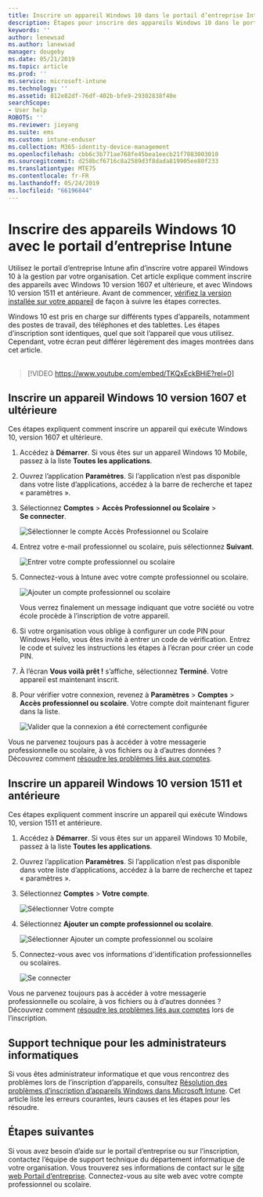 ```yaml
---
title: Inscrire un appareil Windows 10 dans le portail d’entreprise Intune | Microsoft Docs
description: Étapes pour inscrire des appareils Windows 10 dans le portail d’entreprise Intune
keywords: ''
author: lenewsad
ms.author: lanewsad
manager: dougeby
ms.date: 05/21/2019
ms.topic: article
ms.prod: ''
ms.service: microsoft-intune
ms.technology: ''
ms.assetid: 812e82df-76df-402b-bfe9-29302838f40e
searchScope:
- User help
ROBOTS: ''
ms.reviewer: jieyang
ms.suite: ems
ms.custom: intune-enduser
ms.collection: M365-identity-device-management
ms.openlocfilehash: cbb6c3b771ae768fe45bea1eecb21f7083003010
ms.sourcegitcommit: d258bcf6716c8a2589d3f8dada819905ee80f233
ms.translationtype: MTE75
ms.contentlocale: fr-FR
ms.lasthandoff: 05/24/2019
ms.locfileid: "66196844"
---
```

# <a name="enroll-windows-10-devices-with-intune-company-portal"></a>Inscrire des appareils Windows 10 avec le portail d’entreprise Intune

Utilisez le portail d’entreprise Intune afin d’inscrire votre appareil Windows 10 à la gestion par votre organisation. Cet article explique comment inscrire des appareils avec Windows 10 version 1607 et ultérieure, et avec Windows 10 version 1511 et antérieure. Avant de commencer, [vérifiez la version installée sur votre appareil](windows-enrollment-company-portal.md#find-windows-10-version-number) de façon à suivre les étapes correctes.  

Windows 10 est pris en charge sur différents types d’appareils, notamment des postes de travail, des téléphones et des tablettes. Les étapes d’inscription sont identiques, quel que soit l’appareil que vous utilisez. Cependant, votre écran peut différer légèrement des images montrées dans cet article.  
</br>
> [!VIDEO https://www.youtube.com/embed/TKQxEckBHiE?rel=0]

## <a name="enroll-windows-10-version-1607-and-later-device"></a>Inscrire un appareil Windows 10 version 1607 et ultérieure 
Ces étapes expliquent comment inscrire un appareil qui exécute Windows 10, version 1607 et ultérieure.  

1. Accédez à **Démarrer**. Si vous êtes sur un appareil Windows 10 Mobile, passez à la liste **Toutes les applications**.

2. Ouvrez l’application **Paramètres**. Si l’application n’est pas disponible dans votre liste d’applications, accédez à la barre de recherche et tapez « paramètres ».

3. Sélectionnez **Comptes** > **Accès Professionnel ou Scolaire** > **Se connecter**.  


    ![Sélectionner le compte Accès Professionnel ou Scolaire](./media/w10-enroll-rs1-connect-to-work-or-school.png)  

4. Entrez votre e-mail professionnel ou scolaire, puis sélectionnez **Suivant**.  


   ![Entrer votre compte professionnel ou scolaire](./media/w10-enroll-rs1-set-up-work-or-school-account.png)  

5. Connectez-vous à Intune avec votre compte professionnel ou scolaire.  


    ![Ajouter un compte professionnel ou scolaire](./media/w10-enroll-rs1-enter-your-credentials.png)  

    Vous verrez finalement un message indiquant que votre société ou votre école procède à l’inscription de votre appareil.

6. Si votre organisation vous oblige à configurer un code PIN pour Windows Hello, vous êtes invité à entrer un code de vérification. Entrez le code et suivez les instructions les étapes à l’écran pour créer un code PIN.  

7. À l’écran **Vous voilà prêt !** s’affiche, sélectionnez **Terminé**. Votre appareil est maintenant inscrit.  

8. Pour vérifier votre connexion, revenez à **Paramètres** > **Comptes** > **Accès professionnel ou scolaire**.  Votre compte doit maintenant figurer dans la liste.  


    ![Valider que la connexion a été correctement configurée](./media/w10-enroll-rs1-validate-successful-enrollment.png)  

Vous ne parvenez toujours pas à accéder à votre messagerie professionnelle ou scolaire, à vos fichiers ou à d’autres données ? Découvrez comment [résoudre les problèmes liés aux comptes](troubleshoot-your-windows-10-device-windows.md#troubleshooting-steps-to-follow-if-you-see-access-work-or-school).  

## <a name="enroll-windows-10-version-1511-and-earlier-device"></a>Inscrire un appareil Windows 10 version 1511 et antérieure  
Ces étapes expliquent comment inscrire un appareil qui exécute Windows 10, version 1511 et antérieure.  

1. Accédez à **Démarrer**. Si vous êtes sur un appareil Windows 10 Mobile, passez à la liste **Toutes les applications**.

2. Ouvrez l’application **Paramètres**. Si l’application n’est pas disponible dans votre liste d’applications, accédez à la barre de recherche et tapez « paramètres ».

3. Sélectionnez **Comptes** > **Votre compte**.  


    ![Sélectionner Votre compte](./media/W10-enroll-2-accounts-your-account.png)  

5. Sélectionnez **Ajouter un compte professionnel ou scolaire**.  


    ![Sélectionner Ajouter un compte professionnel ou scolaire](./media/w10-enroll-3-add-work-school-acct.png)  

6. Connectez-vous avec vos informations d'identification professionnelles ou scolaires.  


    ![Se connecter](./media/W10-enroll-4-sign-in.png)  

Vous ne parvenez toujours pas à accéder à votre messagerie professionnelle ou scolaire, à vos fichiers ou à d’autres données ? Découvrez comment [résoudre les problèmes liés aux comptes](troubleshoot-your-windows-10-device-windows.md#troubleshooting-steps-to-follow-if-you-see-your-account) lors de l’inscription.  

## <a name="it-administrator-support"></a>Support technique pour les administrateurs informatiques   

Si vous êtes administrateur informatique et que vous rencontrez des problèmes lors de l’inscription d’appareils, consultez [Résolution des problèmes d’inscription d’appareils Windows dans Microsoft Intune](https://support.microsoft.com/help/4469913). Cet article liste les erreurs courantes, leurs causes et les étapes pour les résoudre. 

## <a name="next-steps"></a>Étapes suivantes  
Si vous avez besoin d’aide sur le portail d’entreprise ou sur l’inscription, contactez l’équipe de support technique du département informatique de votre organisation. Vous trouverez ses informations de contact sur le [site web Portail d’entreprise](https://go.microsoft.com/fwlink/?linkid=2010980). Connectez-vous au site web avec votre compte professionnel ou scolaire.  

 

